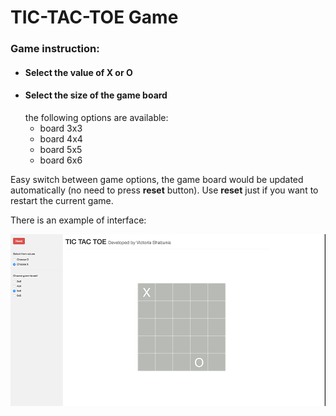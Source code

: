 # TIC-TAC-TOE Game  
### Game instruction:
- #### Select the value of **X** or **O**
- #### Select the size of the game board
  the following options are available:
  - board 3x3
  - board 4x4
  - board 5x5
  - board 6x6  

Easy switch between game options, the game board would be updated automatically (no need to press **reset** button). Use **reset** just if you want to restart the current game.

There is an example of interface:

![Image](https://github.com/vikshab/Images/blob/master/board5x5.png?raw=true)
